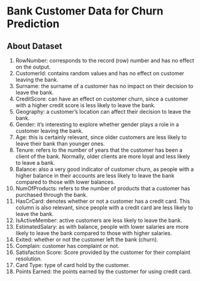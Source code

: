 # Bank Customer Data for Churn Prediction
## About Dataset
1. RowNumber: corresponds to the record (row) number and has no effect on the output.
2. CustomerId: contains random values and has no effect on customer leaving the bank.
3. Surname: the surname of a customer has no impact on their decision to leave the bank.
4. CreditScore: can have an effect on customer churn, since a customer with a higher credit score is less likely to leave the bank.
5. Geography: a customer’s location can affect their decision to leave the bank.
6. Gender: it’s interesting to explore whether gender plays a role in a customer leaving the bank.
7. Age: this is certainly relevant, since older customers are less likely to leave their bank than younger ones.
8. Tenure: refers to the number of years that the customer has been a client of the bank. Normally, older clients are more loyal and less likely to leave a bank.
9. Balance: also a very good indicator of customer churn, as people with a higher balance in their accounts are less likely to leave the bank compared to those with lower balances.
10. NumOfProducts: refers to the number of products that a customer has purchased through the bank.
11. HasCrCard: denotes whether or not a customer has a credit card. This column is also relevant, since people with a credit card are less likely to leave the bank.
12. IsActiveMember: active customers are less likely to leave the bank.
13. EstimatedSalary: as with balance, people with lower salaries are more likely to leave the bank compared to those with higher salaries.
14. Exited: whether or not the customer left the bank (churn).
15. Complain: customer has complaint or not.
16. Satisfaction Score: Score provided by the customer for their complaint resolution.
17. Card Type: type of card hold by the customer.
18. Points Earned: the points earned by the customer for using credit card.